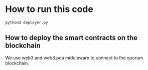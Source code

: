 # How to run this code  
``` python3 deployer.py ```   

## How to deploy the smart contracts on the blockchain
We use web3 and web3.poa middleware to connect to the quorum blockchain.
